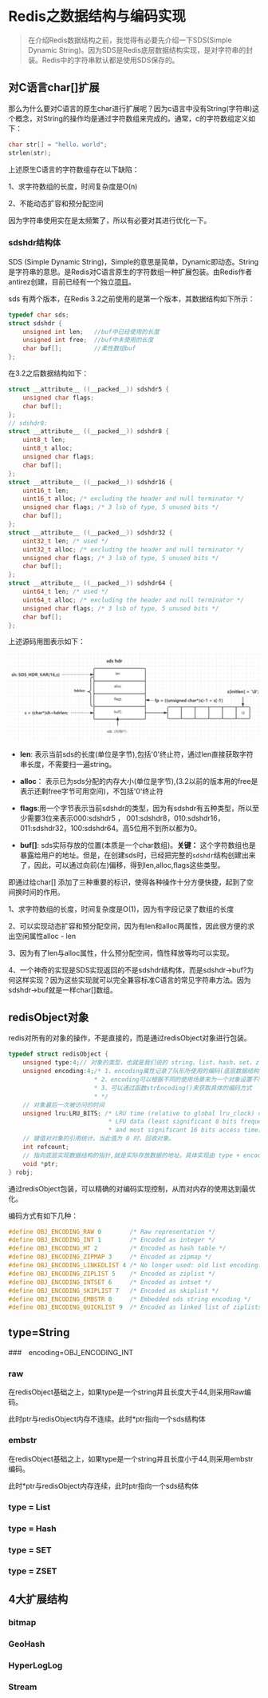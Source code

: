 # Redis之数据结构与编码实现

> 在介绍Redis数据结构之前，我觉得有必要先介绍一下SDS(Simple Dynamic String)。因为SDS是Redis底层数据结构实现，是对字符串的封装。Redis中的字符串默认都是使用SDS保存的。

## 对C语言char[]扩展

那么为什么要对C语言的原生char进行扩展呢？因为c语言中没有String(字符串)这个概念，对String的操作均是通过字符数组来完成的。通常，c的字符数组定义如下：

```c
char str[] = "hello，world"; 
strlen(str); 
```

上述原生C语言的字符数组存在以下缺陷：

1、求字符数组的长度，时间复杂度是O(n)

2、不能动态扩容和预分配空间

因为字符串使用实在是太频繁了，所以有必要对其进行优化一下。

### sdshdr结构体

SDS (Simple Dynamic String)，Simple的意思是简单，Dynamic即动态。String是字符串的意思。是Redis对C语言原生的字符数组一种扩展包装。由Redis作者antirez创建，目前已经有一个独立[项目]( https://github.com/antirez/sds)。

sds 有两个版本，在Redis 3.2之前使用的是第一个版本，其数据结构如下所示：

```c
typedef char sds;      
struct sdshdr {
    unsigned int len;   //buf中已经使用的长度
    unsigned int free;  //buf中未使用的长度
    char buf[];         //柔性数组buf
};

```

在3.2之后数据结构如下：

```c
struct __attribute__ ((__packed__)) sdshdr5 {
    unsigned char flags; 
    char buf[];
};
// sdshdr8:
struct __attribute__ ((__packed__)) sdshdr8 {
    uint8_t len; 
    uint8_t alloc;
    unsigned char flags;  
    char buf[];  
};
struct __attribute__ ((__packed__)) sdshdr16 {
    uint16_t len;  
    uint16_t alloc; /* excluding the header and null terminator */
    unsigned char flags; /* 3 lsb of type, 5 unused bits */
    char buf[];
};
struct __attribute__ ((__packed__)) sdshdr32 {
    uint32_t len; /* used */
    uint32_t alloc; /* excluding the header and null terminator */
    unsigned char flags; /* 3 lsb of type, 5 unused bits */
    char buf[];
};
struct __attribute__ ((__packed__)) sdshdr64 {
    uint64_t len; /* used */
    uint64_t alloc; /* excluding the header and null terminator */
    unsigned char flags; /* 3 lsb of type, 5 unused bits */
    char buf[];
};
```

上述源码用图表示如下：



![sds](./images/struct/1.jpg)

- **len**:  表示当前sds的长度(单位是字节),包括'0'终止符，通过len直接获取字符串长度，不需要扫一遍string。

- **alloc**： 表示已为sds分配的内存大小(单位是字节),(3.2以前的版本用的free是表示还剩free字节可用空间)，不包括'0'终止符

- **flags**:用一个字节表示当前sdshdr的类型，因为有sdshdr有五种类型，所以至少需要3位来表示000:sdshdr5 ， 001:sdshdr8，010:sdshdr16，011:sdshdr32，100:sdshdr64。高5位用不到所以都为0。

- **buf[]**: sds实际存放的位置(本质是一个char数组)。**关键：** 这个字符数组也是暴露给用户的地址。但是，在创建sds时，已经把完整的`sdshdr`结构创建出来了，因此，可以通过向前(左)偏移，得到len,alloc,flags这些类型。

即通过给char[] 添加了三种重要的标识，使得各种操作十分方便快捷，起到了空间换时间的作用。

1、求字符数组的长度，时间复杂度是O(1)，因为有字段记录了数组的长度

2、可以实现动态扩容和预分配空间，因为有len和alloc两属性，因此很方便的求出空闲属性alloc - len

3、因为有了len与alloc属性，什么预分配空间，惰性释放等均可以实现。

4、一个神奇的实现是SDS实现返回的不是sdshdr结构体，而是sdshdr->buf?为何这样实现？因为这些实现就可以完全兼容标准C语言的常见字符串方法。因为sdshdr->buf就是一样char[]数组。

## redisObject对象

redis对所有的对象的操作，不是直接的，而是通过redisObject对象进行包装。

```c
typedef struct redisObject {
    unsigned type:4;// 对象的类型，也就是我们说的 string、list、hash、set、zset中的一种，可以使用命令 TYPE key 来查看。
    unsigned encoding:4;/* 1、encoding属性记录了队形所使用的编码(底层数据结构)，即这个对象底层使用哪种数据结构实现。详情见下面定义的OBJ_ENCODING_XXX
                        * 2、encoding可以根据不同的使用场景来为一个对象设置不同的编码，从而优化在某一场景下的效率，极大的提升了 Redis 的灵活性和效率。
                        * 3、可以通过函数strEncoding()来获取具体的编码方式
                        * */
    // 对象最后一次被访问的时间
    unsigned lru:LRU_BITS; /* LRU time (relative to global lru_clock) or
                            * LFU data (least significant 8 bits frequency
                            * and most significant 16 bits access time). */
    // 键值对对象的引用统计。当此值为 0 时，回收对象。
    int refcount;
    // 指向底层实现数据结构的指针,就是实际存放数据的地址。具体实现由 type + encoding组合实现
    void *ptr;
} robj;
```

通过redisObject包装，可以精确的对编码实现控制，从而对内存的使用达到最优化。

编码方式有如下几种：

```c
#define OBJ_ENCODING_RAW 0        /* Raw representation */
#define OBJ_ENCODING_INT 1        /* Encoded as integer */
#define OBJ_ENCODING_HT 2         /* Encoded as hash table */
#define OBJ_ENCODING_ZIPMAP 3     /* Encoded as zipmap */
#define OBJ_ENCODING_LINKEDLIST 4 /* No longer used: old list encoding. */
#define OBJ_ENCODING_ZIPLIST 5    /* Encoded as ziplist */
#define OBJ_ENCODING_INTSET 6     /* Encoded as intset */
#define OBJ_ENCODING_SKIPLIST 7   /* Encoded as skiplist */
#define OBJ_ENCODING_EMBSTR 8     /* Embedded sds string encoding */
#define OBJ_ENCODING_QUICKLIST 9  /* Encoded as linked list of ziplists */
```



## type=String 

###　encoding=OBJ_ENCODING_INT

###  raw

在redisObject基础之上，如果type是一个string并且长度大于44,则采用Raw编码。

此时ptr与redisObject内存不连续。此时*ptr指向一个sds结构体

### embstr 

在redisObject基础之上，如果type是一个string并且长度小于44,则采用embstr 编码。

此时*ptr与redisObject内存连续，此时ptr指向一个sds结构体

### type = List

### type = Hash

### type = SET

### type = ZSET

## 4大扩展结构

### bitmap

### GeoHash

### HyperLogLog

### Stream